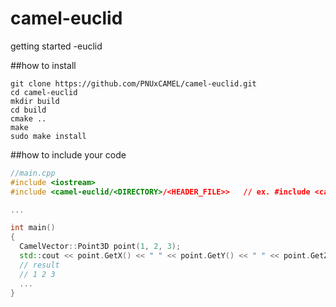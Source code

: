 # camel-euclid

getting started -euclid

##how to install
  
```console
git clone https://github.com/PNUxCAMEL/camel-euclid.git
cd camel-euclid
mkdir build
cd build
cmake ..
make
sudo make install
```

##how to include your code

```cpp
//main.cpp
#include <iostream>
#include <camel-euclid/<DIRECTORY>/<HEADER_FILE>>   // ex. #include <camel-euclid/vector/Point3D.h>

...

int main()
{
  CamelVector::Point3D point(1, 2, 3);
  std::cout << point.GetX() << " " << point.GetY() << " " << point.GetZ() << std::endl;
  // result
  // 1 2 3
  ...
}
```
